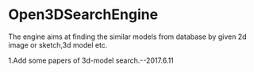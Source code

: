 # Open3DSearchEngine
The engine aims at finding the similar models from database by given 2d image or sketch,3d model etc.

1.Add some papers of 3d-model search.--2017.6.11
